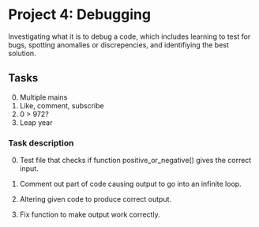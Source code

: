 # Project 4: Debugging #

Investigating what it is to debug a code, which includes learning to test for bugs, spotting anomalies or discrepencies, and identifiying the best solution.

## Tasks ##

0. Multiple mains
1. Like, comment, subscribe
2. 0 > 972?
3. Leap year

### Task description ###
0. Test file that checks if function positive_or_negative() gives the correct input.

1. Comment out part of code causing output to go into an infinite loop.

2. Altering given code to produce correct output.

3. Fix function to make output work correctly.
